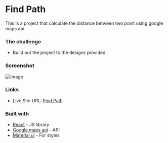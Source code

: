 # Find Path

This is a project that calculate the distance between two point using google maps api.

### The challenge

- Build out the project to the designs provided

### Screenshot

![image](https://user-images.githubusercontent.com/67822169/215704608-fd10f17f-6ead-4820-b184-6ea15d891f55.png)

### Links

- Live Site URL: [Find Path](https://find-path-a2b1f.web.app/)

### Built with

- [React](https://reactjs.org/) - JS library
- [Google maps api](https://mapsplatform.google.com/) - API
- [Material ui](https://mui.com/) - For styles

